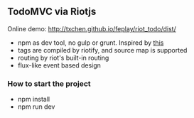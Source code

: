 ## TodoMVC via Riotjs

Online demo: http://txchen.github.io/feplay/riot_todo/dist/

* npm as dev tool, no gulp or grunt. Inspired by [this](https://github.com/keithamus/npm-scripts-example)
* tags are compiled by riotify, and source map is supported
* routing by riot's built-in routing
* flux-like event based design

### How to start the project

* npm install
* npm run dev

